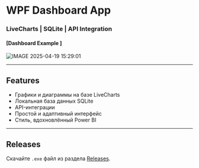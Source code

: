 # WPF Dashboard App

### LiveCharts | SQLite | API Integration

#### [Dashboard Example ]
![IMAGE 2025-04-19 15:29:01](https://github.com/user-attachments/assets/daeeed75-1509-4afa-b826-80556978418b)

---

## Features

- Графики и диаграммы на базе LiveCharts
- Локальная база данных SQLite
- API-интеграции
- Простой и адаптивный интерфейс
- Стиль, вдохновлённый Power BI

---

## Releases

Скачайте `.exe` файл из раздела [Releases]([./releases/](https://github.com/PorvaniVafo/WPFdashboard/releases/tag/1.0.1)).
